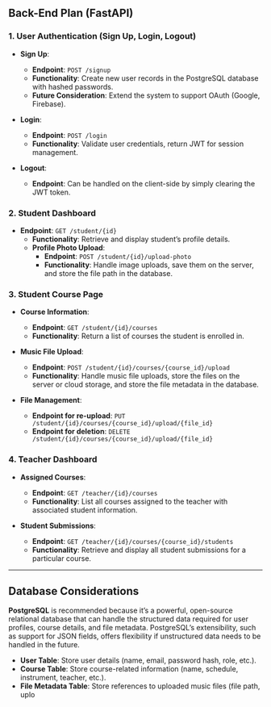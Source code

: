 ## Back-End Plan (FastAPI)

### 1. User Authentication (Sign Up, Login, Logout)

- **Sign Up**:
  - **Endpoint**: `POST /signup`
  - **Functionality**: Create new user records in the PostgreSQL database with hashed passwords.
  - **Future Consideration**: Extend the system to support OAuth (Google, Firebase).

- **Login**:
  - **Endpoint**: `POST /login`
  - **Functionality**: Validate user credentials, return JWT for session management.

- **Logout**:
  - **Endpoint**: Can be handled on the client-side by simply clearing the JWT token.

### 2. Student Dashboard

- **Endpoint**: `GET /student/{id}`
  - **Functionality**: Retrieve and display student’s profile details.
  - **Profile Photo Upload**:
    - **Endpoint**: `POST /student/{id}/upload-photo`
    - **Functionality**: Handle image uploads, save them on the server, and store the file path in the database.

### 3. Student Course Page

- **Course Information**:
  - **Endpoint**: `GET /student/{id}/courses`
  - **Functionality**: Return a list of courses the student is enrolled in.

- **Music File Upload**:
  - **Endpoint**: `POST /student/{id}/courses/{course_id}/upload`
  - **Functionality**: Handle music file uploads, store the files on the server or cloud storage, and store the file metadata in the database.

- **File Management**:
  - **Endpoint for re-upload**: `PUT /student/{id}/courses/{course_id}/upload/{file_id}`
  - **Endpoint for deletion**: `DELETE /student/{id}/courses/{course_id}/upload/{file_id}`

### 4. Teacher Dashboard

- **Assigned Courses**:
  - **Endpoint**: `GET /teacher/{id}/courses`
  - **Functionality**: List all courses assigned to the teacher with associated student information.

- **Student Submissions**:
  - **Endpoint**: `GET /teacher/{id}/courses/{course_id}/students`
  - **Functionality**: Retrieve and display all student submissions for a particular course.

---

## Database Considerations

**PostgreSQL** is recommended because it’s a powerful, open-source relational database that can handle the structured data required for user profiles, course details, and file metadata. PostgreSQL’s extensibility, such as support for JSON fields, offers flexibility if unstructured data needs to be handled in the future.

- **User Table**: Store user details (name, email, password hash, role, etc.).
- **Course Table**: Store course-related information (name, schedule, instrument, teacher, etc.).
- **File Metadata Table**: Store references to uploaded music files (file path, uplo